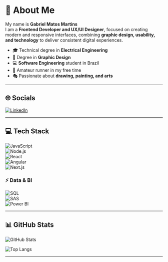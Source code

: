 # 👋 About Me

My name is **Gabriel Matos Martins**  
I am a **Frontend Developer and UX/UI Designer**, focused on creating modern and responsive interfaces, combining **graphic design, usability, and technology** to deliver consistent digital experiences.  

- 🎓 Technical degree in **Electrical Engineering**  
- 🎨 Degree in **Graphic Design**  
- 💻 **Software Engineering** student in Brazil  
- 🏃 Amateur runner in my free time  
- 🎭 Passionate about **drawing, painting, and arts**  

---

## 🌐 Socials
[![LinkedIn](https://img.shields.io/badge/LinkedIn-blue?logo=linkedin&logoColor=white)](https://www.linkedin.com/in/gabriel-matos-172583170/)

---

## 💻 Tech Stack
![JavaScript](https://img.shields.io/badge/javascript-%23323330.svg?logo=javascript&logoColor=%23F7DF1E&style=for-the-badge)  
![Node.js](https://img.shields.io/badge/node.js-43853D.svg?logo=node.js&logoColor=white&style=for-the-badge)  
![React](https://img.shields.io/badge/react-%2320232a.svg?logo=react&logoColor=%2361DAFB&style=for-the-badge)  
![Angular](https://img.shields.io/badge/angular-%23DD0031.svg?logo=angular&logoColor=white&style=for-the-badge)  
![Next.js](https://img.shields.io/badge/next.js-000000.svg?logo=next.js&logoColor=white&style=for-the-badge)  

### ⚡ Data & BI  
![SQL](https://img.shields.io/badge/sql-4479A1.svg?logo=postgresql&logoColor=white&style=for-the-badge)  
![SAS](https://img.shields.io/badge/sas-1A6DBB.svg?logo=sas&logoColor=white&style=for-the-badge)  
![Power BI](https://img.shields.io/badge/powerbi-F2C811.svg?logo=powerbi&logoColor=black&style=for-the-badge)  

---

## 📊 GitHub Stats
![GitHub Stats](https://github-readme-stats.vercel.app/api?username=gabrielmatosmartins&show_icons=true&theme=radical)  

![Top Langs](https://github-readme-stats.vercel.app/api/top-langs/?username=gabrielmatosmartins&layout=compact&theme=radical)

---


